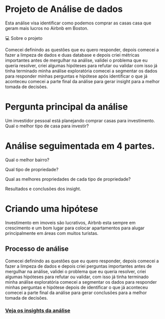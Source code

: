#  Projeto de Análise de dados

Esta análise visa identificar como podemos comprar as casas casa que geram mais lucros no Airbnb em Boston.

💻 Sobre o projeto

Comecei definindo as questões que eu quero responder, depois comecei a fazer a limpeza de dados e duas database e depois criei métricas importantes antes de mergulhar na análise, validei o problema que eu queria resolver, criei algumas hipóteses para refutar ou validar com isso já tinha terminado minha análise exploratória comecei a segmentar os dados para responder minhas perguntas e hipótese após identificar o que já aconteceu comecei a parte final da análise para gerar insight para a melhor tomada de decisões.

# Pergunta principal da análise

Um investidor pessoal está planejando comprar casas para investimento. Qual o melhor tipo de casa para investir?

# Análise seguimentada em 4 partes.

Qual o melhor bairro?

Qual tipo de propriedade?

Qual as melhores propriedades de cada tipo de propriedade?

Resultados e conclusões dos insight.

# Criando uma hipótese

Investimento em imoveis são lucrativos, Airbnb esta sempre em crescimento e um bom lugar para colocar apartamentos para alugar principalmente em áreas com muitos turistas.


## Processo de análise

Comecei definindo as questões que eu quero responder, depois comecei a fazer a limpeza de dados e depois criei perguntas importantes antes de mergulhar na análise, validei o problema que eu queria resolver, criei algumas hipóteses para refutar ou validar, com isso já tinha terminado minha análise exploratória comecei a segmentar os dados para responder minhas perguntas e hipótese depois de identificar o que já aconteceu comecei a parte final da análise para gerar conclusões para a melhor tomada de decisões.

### [Veja os insights da análise]()
